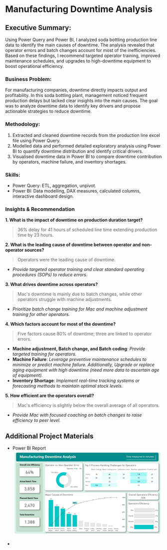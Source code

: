 # Manufacturing Downtime Analysis

## Executive Summary:
Using Power Query and Power BI, I analyzed soda bottling production line data to identify the main causes of downtime. The analysis revealed that operator errors and batch changes account for most of the inefficiencies. Based on these findings, I recommend targeted operator training, improved maintenance schedules, and upgrades to high-downtime equipment to boost operational efficiency.

### Business Problem:
For manufacturing companies, downtime directly impacts output and profitability. In this soda bottling plant, management noticed frequent production delays but lacked clear insights into the main causes. The goal was to analyze downtime data to identify key drivers and propose actionable strategies to reduce downtime.

### Methodology:
1. Extracted and cleaned downtime records from the production line excel file using Power Query.
2. Modelled data and performed detailed exploratory analysis using Power BI to quantify downtime distribution and identify critical drivers.
3. Visualised downtime data in Power BI to compare downtime contribution by operators, machine failure, and inventory shortages.

### Skills:
- Power Query: ETL, aggregation, unpivot.
- Power BI: Data modelling, DAX measures, calculated columns, interactive dashboard design.

### Insights & Recommendation
**1. What is the impact of downtime on production duration target?**
> 36% delay for 41 hours of scheduled line time extending production time by 23 hours.

**2. What is the leading cause of downtime between operator and non-operator sources?**
> Operators were the leading cause of downtime.
- *Provide targeted operator training and clear standard operating procedures (SOPs) to reduce errors.*

**3. What drives downtime across operators?**
> Mac's downtime is mainly due to batch changes, while other operators struggle with machine adjustments.
- *Prioritize batch change training for Mac and machine adjustment training for other operators.*
  
**4. Which factors account for most of the downtime?**
> Five factors cause 80% of downtime; three are linked to operator errors.
- **Machine adjustment, Batch change, and Batch coding**: *Provide targeted training for operators.*
- **Machine Failure**: *Leverage preventive maintenance schedules to minimize or predict machine failure. Additionally, Upgrade or replace aging equipment with high downtime (need more data to ascertain age of equipment).*
- **Inventory Shortage**: *Implement real-time tracking systems or forecasting methods to maintain optimal stock levels.*

**5. How efficient are the operators overall?**
> Mac's efficiency is slightly below the overall average of all operators.
- *Provide Mac with focused coaching on batch changes to raise efficiency to peer level.*

## Additional Project Materials
- Power BI Report
![manufacturing downtime report.jpg](https://github.com/jakejosh6751/Manufacturing-Downtime-Analysis-/blob/main/manufacturing%20downtime%20report.jpg)

- 

